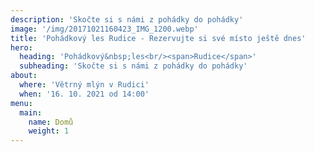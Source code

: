 ```yaml
---
description: 'Skočte si s námi z pohádky do pohádky'
image: '/img/20171021160423_IMG_1200.webp'
title: 'Pohádkový les Rudice - Rezervujte si své místo ještě dnes'
hero:
  heading: 'Pohádkový&nbsp;les<br/><span>Rudice</span>'
  subheading: 'Skočte si s námi z pohádky do pohádky'
about:
  where: 'Větrný mlýn v Rudici'
  when: '16. 10. 2021 od 14:00'
menu:
  main:
    name: Domů
    weight: 1
---
```

